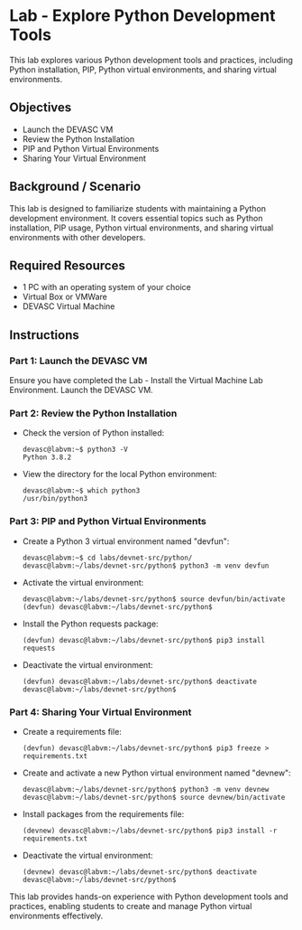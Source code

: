 # Lab - Explore Python Development Tools

This lab explores various Python development tools and practices, including Python installation, PIP, Python virtual environments, and sharing virtual environments.

## Objectives

- Launch the DEVASC VM
- Review the Python Installation
- PIP and Python Virtual Environments
- Sharing Your Virtual Environment

## Background / Scenario

This lab is designed to familiarize students with maintaining a Python development environment. It covers essential topics such as Python installation, PIP usage, Python virtual environments, and sharing virtual environments with other developers.

## Required Resources

- 1 PC with an operating system of your choice
- Virtual Box or VMWare
- DEVASC Virtual Machine

## Instructions

### Part 1: Launch the DEVASC VM

Ensure you have completed the Lab - Install the Virtual Machine Lab Environment. Launch the DEVASC VM.

### Part 2: Review the Python Installation

- Check the version of Python installed:
  ```
  devasc@labvm:~$ python3 -V
  Python 3.8.2
  ```

- View the directory for the local Python environment:
  ```
  devasc@labvm:~$ which python3
  /usr/bin/python3
  ```

### Part 3: PIP and Python Virtual Environments

- Create a Python 3 virtual environment named "devfun":
  ```
  devasc@labvm:~$ cd labs/devnet-src/python/
  devasc@labvm:~/labs/devnet-src/python$ python3 -m venv devfun
  ```

- Activate the virtual environment:
  ```
  devasc@labvm:~/labs/devnet-src/python$ source devfun/bin/activate
  (devfun) devasc@labvm:~/labs/devnet-src/python$
  ```

- Install the Python requests package:
  ```
  (devfun) devasc@labvm:~/labs/devnet-src/python$ pip3 install requests
  ```

- Deactivate the virtual environment:
  ```
  (devfun) devasc@labvm:~/labs/devnet-src/python$ deactivate
  devasc@labvm:~/labs/devnet-src/python$
  ```

### Part 4: Sharing Your Virtual Environment

- Create a requirements file:
  ```
  (devfun) devasc@labvm:~/labs/devnet-src/python$ pip3 freeze > requirements.txt
  ```

- Create and activate a new Python virtual environment named "devnew":
  ```
  devasc@labvm:~/labs/devnet-src/python$ python3 -m venv devnew
  devasc@labvm:~/labs/devnet-src/python$ source devnew/bin/activate
  ```

- Install packages from the requirements file:
  ```
  (devnew) devasc@labvm:~/labs/devnet-src/python$ pip3 install -r requirements.txt
  ```

- Deactivate the virtual environment:
  ```
  (devnew) devasc@labvm:~/labs/devnet-src/python$ deactivate
  devasc@labvm:~/labs/devnet-src/python$
  ```

This lab provides hands-on experience with Python development tools and practices, enabling students to create and manage Python virtual environments effectively.
